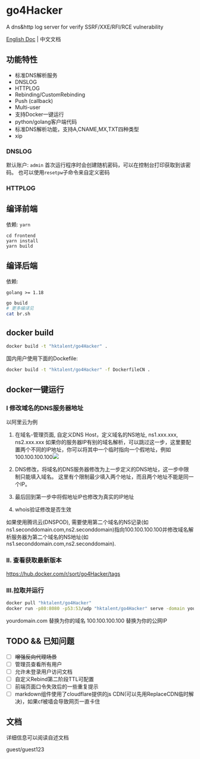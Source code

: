 # go4Hacker

A dns&amp;http log server for verify SSRF/XXE/RFI/RCE vulnerability 

[English Doc](https://github.com/hktalent/go4Hacker) | 中文文档

## 功能特性

- 标准DNS解析服务
- DNSLOG
- HTTPLOG
- Rebinding/CustomRebinding
- Push (callback)
- Multi-user
- 支持Docker一键运行
- python/golang客户端代码
- 标准DNS解析功能，支持A,CNAME,MX,TXT四种类型
- xip

### DNSLOG

默认账户: `admin`
首次运行程序时会创建随机密码，可以在控制台打印获取到该密码。
也可以使用`resetpw`子命令来自定义密码


### HTTPLOG

## 编译前端

依赖:
`yarn`

```
cd frontend
yarn install
yarn build
```
	
## 编译后端

依赖: 

`golang >= 1.18`

```bash
go build
# 更多编译见
cat br.sh
```

## docker build

```bash
docker build -t "hktalent/go4Hacker" .
```

国内用户使用下面的Dockefile:
```bash
docker build -t "hktalent/go4Hacker" -f DockerfileCN .
```

## docker一键运行
### I 修改域名的DNS服务器地址

以阿里云为例
1. 在域名-管理页面, 自定义DNS Host，定义域名的NS地址, ns1.xxx.xxx, ns2.xxx.xxx
如果你的服务器IP有别的域名解析，可以跳过这一步，这里要配置两个不同的IP地址，你可以将其中一个临时指向一个假地址，例如100.100.100.100![](https://s1.ax1x.com/2020/09/04/wFiaM8.png)


2. DNS修改，将域名的DNS服务器修改为上一步定义的DNS地址，这一步中限制只能填入域名。
这里有个限制最少填入两个地址，而且两个地址不能是同一个IP。 

3. 最后回到第一步中将假地址IP也修改为真实的IP地址

4. whois验证修改是否生效

如果使用腾讯云(DNSPOD), 需要使用第二个域名的NS记录(如ns1.seconddomain.com,ns2.seconddomain)指向100.100.100.100并修改域名解析服务器为第二个域名的NS地址(如ns1.seconddomain.com,ns2.seconddomain).

### II. 查看获取最新版本
https://hub.docker.com/r/sort/go4Hacker/tags

### III.拉取并运行

```bash
docker pull "hktalent/go4Hacker"
docker run -p80:8080 -p53:53/udp "hktalent/go4Hacker" serve -domain yourdomain.com -4 100.100.100.100
```

yourdomain.com 替换为你的域名
100.100.100.100 替换为你的公网IP


## TODO && 已知问题

- [ ] ~~增强反向代理场景~~
- [ ] 管理员查看所有用户
- [ ] 允许未登录用户访问文档
- [ ] 自定义Rebind第二阶段TTL可配置
- [ ] 前端页面口令失效后的一些重复提示
- [ ] markdown组件使用了cloudflare提供的js CDN(可以先用ReplaceCDN临时解决)，如果cf被墙会导致网页一直卡住

## 文档

详细信息可以阅读自述文档

guest/guest123
